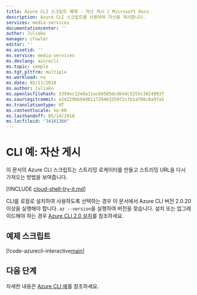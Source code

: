 ```yaml
---
title: Azure CLI 스크립트 예제 - 자산 게시 | Microsoft Docs
description: Azure CLI 스크립트를 사용하여 자산을 게시합니다.
services: media-services
documentationcenter: ''
author: Juliako
manager: cfowler
editor: ''
ms.assetid: ''
ms.service: media-services
ms.devlang: azurecli
ms.topic: sample
ms.tgt_pltfrm: multiple
ms.workload: na
ms.date: 05/11/2018
ms.author: juliako
ms.openlocfilehash: 5394ec12e0a11ac68585dcd64dc5255c38249937
ms.sourcegitcommit: e14229bb94d61172046335972cfb1a708c8a97a5
ms.translationtype: HT
ms.contentlocale: ko-KR
ms.lasthandoff: 05/14/2018
ms.locfileid: "34161366"
---
```

# <a name="cli-example-publish-an-asset"></a>CLI 예: 자산 게시

이 문서의 Azure CLI 스크립트는 스트리밍 로케이터를 만들고 스트리밍 URL을 다시 가져오는 방법을 보여줍니다. 

[!INCLUDE [cloud-shell-try-it.md](../../../../includes/cloud-shell-try-it.md)]

CLI를 로컬로 설치하여 사용하도록 선택하는 경우 이 문서에서 Azure CLI 버전 2.0.20 이상을 실행해야 합니다. `az --version`을 실행하여 버전을 찾습니다. 설치 또는 업그레이드해야 하는 경우 [Azure CLI 2.0 설치](/cli/azure/install-azure-cli)를 참조하세요. 

## <a name="example-script"></a>예제 스크립트

[!code-azurecli-interactive[main](../../../../cli_scripts/media-services/publish-asset/Publish-Asset.sh "Publish an asset")]

## <a name="next-steps"></a>다음 단계

자세한 내용은 [Azure CLI 예](../cli-samples.md)를 참조하세요.
